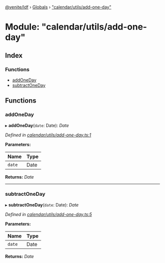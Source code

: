 [@venite/ldf](../README.md) › [Globals](../globals.md) › ["calendar/utils/add-one-day"](_calendar_utils_add_one_day_.md)

# Module: "calendar/utils/add-one-day"

## Index

### Functions

* [addOneDay](_calendar_utils_add_one_day_.md#addoneday)
* [subtractOneDay](_calendar_utils_add_one_day_.md#subtractoneday)

## Functions

###  addOneDay

▸ **addOneDay**(`date`: Date): *Date*

*Defined in [calendar/utils/add-one-day.ts:1](https://github.com/gbj/venite/blob/97943766/ldf/src/calendar/utils/add-one-day.ts#L1)*

**Parameters:**

Name | Type |
------ | ------ |
`date` | Date |

**Returns:** *Date*

___

###  subtractOneDay

▸ **subtractOneDay**(`date`: Date): *Date*

*Defined in [calendar/utils/add-one-day.ts:5](https://github.com/gbj/venite/blob/97943766/ldf/src/calendar/utils/add-one-day.ts#L5)*

**Parameters:**

Name | Type |
------ | ------ |
`date` | Date |

**Returns:** *Date*
